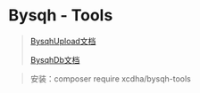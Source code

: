 Bysqh - Tools
===============
> [BysqhUpload文档](https://github.com/xcdha/bysqhtools/blob/main/BysqhUpload.md)
> 
> [BysqhDb文档](https://github.com/xcdha/bysqhtools/blob/main/BysqhDb.md)
> 

> 安装：composer require xcdha/bysqh-tools
